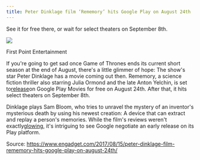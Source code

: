```yaml
---
title: Peter Dinklage film ‘Rememory’ hits Google Play on August 24th
---
```


See it for free there, or wait for select theaters on September 8th.

![](https://o.aolcdn.com/images/dims?quality=100&image_uri=http%3A%2F%2Fo.aolcdn.com%2Fhss%2Fstorage%2Fmidas%2F474170e1d00cf19e7f4e6ba567bd6208%2F205566803%2FRememory.jpg&client=cbc79c14efcebee57402&signature=173b2f0c5c4e6a53b1e3ea76d83215313a3b4c1b)

First Point Entertainment

If you're going to get sad once Game of Thrones ends its current short season at the end of August, there's a little glimmer of hope: The show's star Peter Dinklage has a movie coming out then. Rememory, a science fiction thriller also starring Julia Ormond and the late Anton Yelchin, is set to[release](https://9to5google.com/2017/08/14/rememory-google-play-movies-debut/)on Google Play Movies for free on August 24th. After that, it hits select theaters on September 8th.

Dinklage plays Sam Bloom, who tries to unravel the mystery of an inventor's mysterious death by using his newest creation: A device that can extract and replay a person's memories. While the film's reviews weren't exactly[glowing](http://variety.com/2017/film/reviews/rememory-review-1201971810/), it's intriguing to see Google negotiate an early release on its Play platform.

  


Source: https://www.engadget.com/2017/08/15/peter-dinklage-film-rememory-hits-google-play-on-august-24th/

